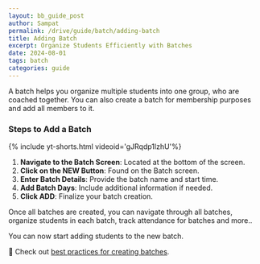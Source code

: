 ```yaml
---
layout: bb_guide_post
author: Sampat
permalink: /drive/guide/batch/adding-batch
title: Adding Batch
excerpt: Organize Students Efficiently with Batches
date: 2024-08-01
tags: batch
categories: guide
---
```

A batch helps you organize multiple students into one group, who are coached together. You can also create a batch for membership purposes and add all members to it.

### Steps to Add a Batch

{% include yt-shorts.html videoid='gJRqdp1lzhU'%}


1. **Navigate to the Batch Screen**: Located at the bottom of the screen.
2. **Click on the NEW Button**: Found on the Batch screen.
3. **Enter Batch Details**: Provide the batch name and start time.
4. **Add Batch Days**: Include additional information if needed.
5. **Click ADD**: Finalize your batch creation.

Once all batches are created, you can navigate through all batches, organize students in each batch, track attendance for batches and more.. 

You can now start adding students to the new batch.

:dart: Check out [best practices for creating batches](/drive/guide/batch/best-practice).